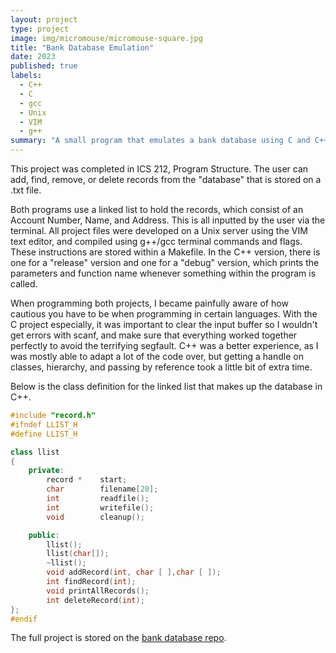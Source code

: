 ```yaml
---
layout: project
type: project
image: img/micromouse/micromouse-square.jpg
title: "Bank Database Emulation"
date: 2023
published: true
labels:
  - C++
  - C
  - gcc
  - Unix
  - VIM
  - g++
summary: "A small program that emulates a bank database using C and C++."
---
```


This project was completed in ICS 212, Program Structure. The user can add, find, remove, or delete records from the "database" that is stored on a .txt file.

Both programs use a linked list to hold the records, which consist of an Account Number, Name, and Address. This is all inputted by the user via the terminal. All project files were developed on a Unix server using the VIM text editor, and compiled using g++/gcc terminal commands and flags. These instructions are stored within a Makefile. In the C++ version, there is one for a "release" version and one for a "debug" version, which prints the parameters and function name whenever something within the program is called.

When programming both projects, I became painfully aware of how cautious you have to be when programming in certain languages. With the C project especially, it was important to clear the input buffer so I wouldn't get errors with scanf, and make sure that everything worked together perfectly to avoid the terrifying segfault. C++ was a better experience, as I was mostly able to adapt a lot of the code over, but getting a handle on classes, hierarchy, and passing by reference took a little bit of extra time.

Below is the class definition for the linked list that makes up the database in C++.

```cpp
#include "record.h"
#ifndef LLIST_H
#define LLIST_H

class llist
{
    private:
        record *    start;
        char        filename[20];
        int         readfile();
        int         writefile();
        void        cleanup();

    public:
        llist();
        llist(char[]);
        ~llist();
        void addRecord(int, char [ ],char [ ]);
        int findRecord(int);
        void printAllRecords();
        int deleteRecord(int);
};
#endif
```

The full project is stored on the [bank database repo](https://github.com/zeb1283/bankdatabase).
